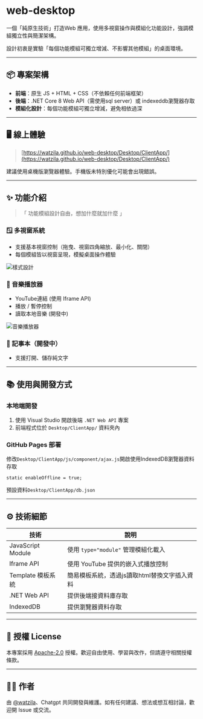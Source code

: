 # web-desktop

一個「純原生技術」打造Web 應用，使用多視窗操作與模組化功能設計，強調模組獨立性與簡潔架構。

設計初衷是實驗「每個功能模組可獨立增減、不影響其他模組」的桌面環境。

---

## 📦 專案架構

* **前端**：原生 JS + HTML + CSS（不依賴任何前端框架）
* **後端**：.NET Core 8 Web API（需使用sql server）或 indexeddb瀏覽器存取
* **模組化設計**：每個功能模組可獨立增減，避免相依過深

---

## 🖥️ 線上體驗

> [https://watzila.github.io/web-desktop/Desktop/ClientApp/](https://watzila.github.io/web-desktop/Desktop/ClientApp/)

建議使用桌機版瀏覽器體驗。手機版未特別優化可能會出現錯誤。

---

## ✨ 功能介紹
>「 功能模組設計自由，想加什麼就加什麼 」

### 🪟 多視窗系統

* 支援基本視窗控制（拖曳、視窗四角縮放、最小化、關閉）
* 每個模組皆以視窗呈現，模擬桌面操作體驗

![樣式設計](https://github.com/user-attachments/assets/38870bcf-bae5-43b0-afea-c1e5db385913)

### 🎵 音樂播放器

* YouTube連結 (使用 Iframe API)
* 播放 / 暫停控制
* 讀取本地音樂 (開發中)

![音樂播放器](https://github.com/user-attachments/assets/f9ac5a3a-8ea4-432c-928e-343884d5248b)

### 📓 記事本（開發中）

* 支援打開、儲存純文字

---

## 📚 使用與開發方式

### 本地端開發

1. 使用 Visual Studio 開啟後端 `.NET Web API` 專案
2. 前端程式位於 `Desktop/ClientApp/` 資料夾內

### GitHub Pages 部署
修改`Desktop/ClientApp/js/component/ajax.js`開啟使用IndexedDB瀏覽器資料存取
```
static enableOffline = true;
```
預設資料`Desktop/ClientApp/db.json`

---

## ⚙️ 技術細節

| 技術                | 說明                         |
| ----------------- | -------------------------- |
| JavaScript Module | 使用 `type="module"` 管理模組化載入 |
| Iframe API        | 使用 YouTube 提供的嵌入式播放控制      |
| Template 模板系統  | 簡易模板系統，透過js讀取html替換文字插入資料 |
| .NET Web API      | 提供後端接資料庫存取    |
| IndexedDB         | 提供瀏覽器資料存取    |

---

## 🧾 授權 License

本專案採用 [Apache-2.0](./LICENSE.txt) 授權。歡迎自由使用、學習與改作，但請遵守相關授權條款。

---

## 🙋‍♂️ 作者

由 [@watzila](https://github.com/watzila)、Chatgpt 共同開發與維護。如有任何建議、想法或想互相討論，歡迎開 Issue 或交流。
